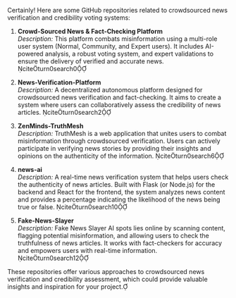 Certainly! Here are some GitHub repositories related to crowdsourced news verification and credibility voting systems:

1. **Crowd-Sourced News & Fact-Checking Platform**  
   *Description:* This platform combats misinformation using a multi-role user system (Normal, Community, and Expert users). It includes AI-powered analysis, a robust voting system, and expert validations to ensure the delivery of verified and accurate news. citeturn0search0

2. **News-Verification-Platform**  
   *Description:* A decentralized autonomous platform designed for crowdsourced news verification and fact-checking. It aims to create a system where users can collaboratively assess the credibility of news articles. citeturn0search2

3. **ZenMinds-TruthMesh**  
   *Description:* TruthMesh is a web application that unites users to combat misinformation through crowdsourced verification. Users can actively participate in verifying news stories by providing their insights and opinions on the authenticity of the information. citeturn0search6

4. **news-ai**  
   *Description:* A real-time news verification system that helps users check the authenticity of news articles. Built with Flask (or Node.js) for the backend and React for the frontend, the system analyzes news content and provides a percentage indicating the likelihood of the news being true or false. citeturn0search10

5. **Fake-News-Slayer**  
   *Description:* Fake News Slayer AI spots lies online by scanning content, flagging potential misinformation, and allowing users to check the truthfulness of news articles. It works with fact-checkers for accuracy and empowers users with real-time information. citeturn0search12

These repositories offer various approaches to crowdsourced news verification and credibility assessment, which could provide valuable insights and inspiration for your project. 


